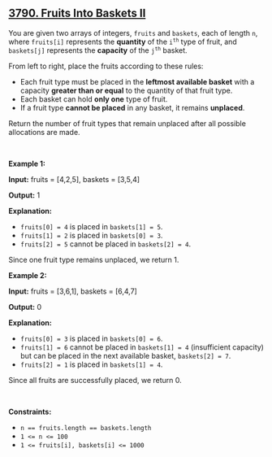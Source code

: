 <h2><a href="https://leetcode.com/problems/fruits-into-baskets-ii">3790. Fruits Into Baskets II</a></h2><p>You are given two arrays of integers, <code>fruits</code> and <code>baskets</code>, each of length <code>n</code>, where <code>fruits[i]</code> represents the <strong>quantity</strong> of the <code>i<sup>th</sup></code> type of fruit, and <code>baskets[j]</code> represents the <strong>capacity</strong> of the <code>j<sup>th</sup></code> basket.</p>

<p>From left to right, place the fruits according to these rules:</p>

<ul>
	<li>Each fruit type must be placed in the <strong>leftmost available basket</strong> with a capacity <strong>greater than or equal</strong> to the quantity of that fruit type.</li>
	<li>Each basket can hold <b>only one</b> type of fruit.</li>
	<li>If a fruit type <b>cannot be placed</b> in any basket, it remains <b>unplaced</b>.</li>
</ul>

<p>Return the number of fruit types that remain unplaced after all possible allocations are made.</p>

<p>&nbsp;</p>
<p><strong class="example">Example 1:</strong></p>

<div class="example-block">
<p><strong>Input:</strong> <span class="example-io">fruits = [4,2,5], baskets = [3,5,4]</span></p>

<p><strong>Output:</strong> <span class="example-io">1</span></p>

<p><strong>Explanation:</strong></p>

<ul>
	<li><code>fruits[0] = 4</code> is placed in <code>baskets[1] = 5</code>.</li>
	<li><code>fruits[1] = 2</code> is placed in <code>baskets[0] = 3</code>.</li>
	<li><code>fruits[2] = 5</code> cannot be placed in <code>baskets[2] = 4</code>.</li>
</ul>

<p>Since one fruit type remains unplaced, we return 1.</p>
</div>

<p><strong class="example">Example 2:</strong></p>

<div class="example-block">
<p><strong>Input:</strong> <span class="example-io">fruits = [3,6,1], baskets = [6,4,7]</span></p>

<p><strong>Output:</strong> <span class="example-io">0</span></p>

<p><strong>Explanation:</strong></p>

<ul>
	<li><code>fruits[0] = 3</code> is placed in <code>baskets[0] = 6</code>.</li>
	<li><code>fruits[1] = 6</code> cannot be placed in <code>baskets[1] = 4</code> (insufficient capacity) but can be placed in the next available basket, <code>baskets[2] = 7</code>.</li>
	<li><code>fruits[2] = 1</code> is placed in <code>baskets[1] = 4</code>.</li>
</ul>

<p>Since all fruits are successfully placed, we return 0.</p>
</div>

<p>&nbsp;</p>
<p><strong>Constraints:</strong></p>

<ul>
	<li><code>n == fruits.length == baskets.length</code></li>
	<li><code>1 &lt;= n &lt;= 100</code></li>
	<li><code>1 &lt;= fruits[i], baskets[i] &lt;= 1000</code></li>
</ul>
